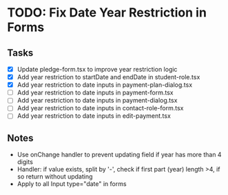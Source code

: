 # TODO: Fix Date Year Restriction in Forms

## Tasks
- [x] Update pledge-form.tsx to improve year restriction logic
- [x] Add year restriction to startDate and endDate in student-role.tsx
- [x] Add year restriction to date inputs in payment-plan-dialog.tsx
- [ ] Add year restriction to date inputs in payment-form.tsx
- [ ] Add year restriction to date inputs in payment-dialog.tsx
- [ ] Add year restriction to date inputs in contact-role-form.tsx
- [ ] Add year restriction to date inputs in edit-payment.tsx

## Notes
- Use onChange handler to prevent updating field if year has more than 4 digits
- Handler: if value exists, split by '-', check if first part (year) length >4, if so return without updating
- Apply to all Input type="date" in forms
